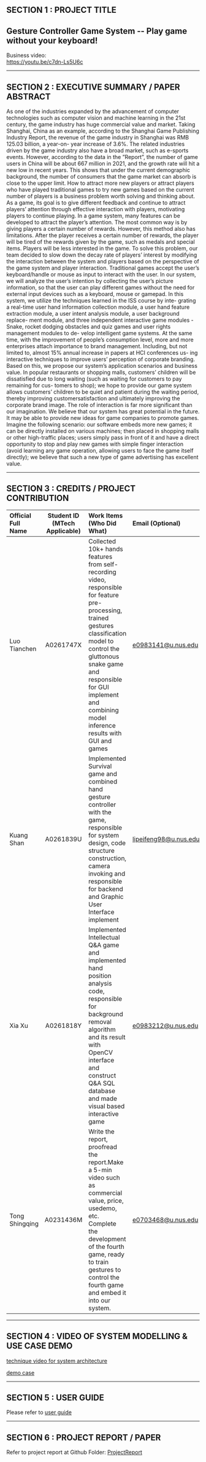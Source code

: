 ## SECTION 1 : PROJECT TITLE

## Gesture Controller Game System -- Play game without your keyboard!

Business video:\
https://youtu.be/c7dn-Ls5U6c

---

## SECTION 2 : EXECUTIVE SUMMARY / PAPER ABSTRACT

As one of the industries expanded by the advancement of computer technologies
such as computer vision and machine learning in the 21st century, the game
industry has huge commercial value and market. Taking Shanghai, China as
an example, according to the Shanghai Game Publishing Industry Report, the
revenue of the game industry in Shanghai was RMB 125.03 billion, a year-on-
year increase of 3.6%. The related industries driven by the game industry also
have a broad market, such as e-sports events. However, according to the data
in the ”Report”, the number of game users in China will be about 667 million
in 2021, and the growth rate will hit a new low in recent years. This shows that
under the current demographic background, the number of consumers that the
game market can absorb is close to the upper limit. How to attract more new
players or attract players who have played traditional games to try new games
based on the current number of players is a business problem worth solving and
thinking about.
As a game, its goal is to give different feedback and continue to attract
players’ attention through effective interaction with players, motivating players
to continue playing. In a game system, many features can be developed to
attract the player’s attention. The most common way is by giving players a
certain number of rewards. However, this method also has limitations. After
the player receives a certain number of rewards, the player will be tired of the
rewards given by the game, such as medals and special items. Players will be
less interested in the game.
To solve this problem, our team decided to slow down the decay rate of
players’ interest by modifying the interaction between the system and players
based on the perspective of the game system and player interaction. Traditional
games accept the user’s keyboard/handle or mouse as input to interact with the
user. In our system, we will analyze the user’s intention by collecting the user’s
picture information, so that the user can play different games without the need
for external input devices such as a keyboard, mouse or gamepad.
In this system, we utilize the techniques learned in the ISS course by inte-
grating a real-time user hand information collection module, a user hand feature
extraction module, a user intent analysis module, a user background replace-
ment module, and three independent interactive game modules - Snake, rocket
dodging obstacles and quiz games and user rights management modules to de-
velop intelligent game systems.
At the same time, with the improvement of people’s consumption level, more
and more enterprises attach importance to brand management. Including, but
not limited to, almost 15% annual increase in papers at HCI conferences us-
ing interactive techniques to improve users’ perception of corporate branding.
Based on this, we propose our system’s application scenarios and business value.
In popular restaurants or shopping malls, customers’ children will be dissatisfied
due to long waiting (such as waiting for customers to pay remaining for cus-
tomers to shop); we hope to provide our game system allows customers’ children
to be quiet and patient during the waiting period, thereby improving customersatisfaction and ultimately improving the corporate brand image.
The role of interaction is far more significant than our imagination. We
believe that our system has great potential in the future. It may be able to
provide new ideas for game companies to promote games. Imagine the following
scenario: our software embeds more new games; it can be directly installed on
various machines; then placed in shopping malls or other high-traffic places;
users simply pass in front of it and have a direct opportunity to stop and play
new games with simple finger interaction (avoid learning any game operation,
allowing users to face the game itself directly); we believe that such a new type
of game advertising has excellent value.

---

## SECTION 3 : CREDITS / PROJECT CONTRIBUTION

| Official Full Name | Student ID (MTech Applicable) | Work Items (Who Did What)                                    | Email (Optional)      |
| :----------------- | :---------------------------: | :----------------------------------------------------------- | :-------------------- |
| Luo Tianchen         |           A0261747X           | Collected 10k+ hands features from self-recording video, responsible for feature pre-processing, trained gestures classification model to control the gluttonous snake game and  responsible for GUI implement and combining model inference results with GUI and games| e0983141@u.nus.edu    |
| Kuang Shan         |           A0261839U           | Implemented Survival game and combined hand gesture controller with the game,  responsible for system design, code structure construction, camera invoking and responsible for backend and Graphic User Interface implement| lipeifeng98@u.nus.edu |
| Xia Xu           |           A0261818Y          | Implemented Intellectual Q&A game and implemented hand position analysis code, responsible for background removal algorithm and its result with OpenCV interface and construct Q&A SQL database and made visual based interactive game| e0983212@u.nus.edu    |
| Tong Shingqing         |           A0231436M           | Write the report, proofread the report.Make a 5-min video such as commercial value, price, usedemo, etc. Complete the development of the fourth game, ready to train gestures to control the fourth game and embed it into our system.                                     | e0703468@u.nus.edu    |

---

## SECTION 4 : VIDEO OF SYSTEM MODELLING & USE CASE DEMO
[technique video for system architecture](https://drive.google.com/file/d/12aZwHx7WO3TZG2swp-LZuJtTL0AOqFFA/view?usp=sharing)

[demo case](https://youtu.be/c7dn-Ls5U6c)

---

## SECTION 5 : USER GUIDE

Please refer to [user guide](https://github.com/kssssssss28/IRS-PM-2022-10-30-IS03FT-GRP11-Gesture-Controller-Game-System/blob/master/UserGuide%20/User%20Guide.pdf)

---

## SECTION 6 : PROJECT REPORT / PAPER

Refer to project report at Github Folder: [ProjectReport](https://github.com/kssssssss28/IRS-PM-2022-10-30-IS03FT-GRP11-Gesture-Controller-Game-System/blob/master/ProjectReport/NUS_ISS_Intelligent_System_Group_11_IRS_project.pdf)